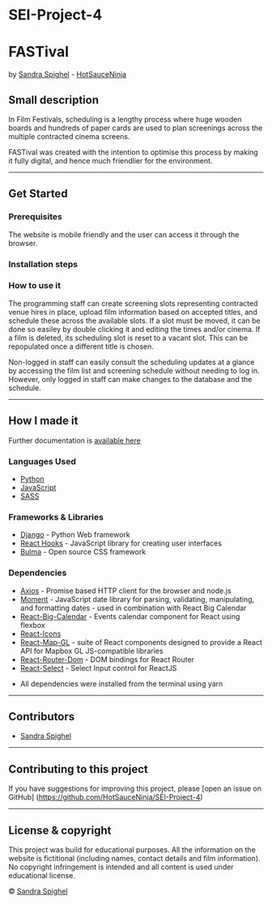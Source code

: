 # SEI-Project-4
# FASTival
by [Sandra Spighel](https://www.linkedin.com/in/sandraspighel/) - [HotSauceNinja](https://github.com/HotSauceNinja)

## Small description
In Film Festivals, scheduling is a lengthy process where huge wooden boards and hundreds of paper cards are used to plan screenings across the multiple contracted cinema screens. 

FASTival was created with the intention to optimise this process by making it fully digital, and hence much friendlier for the environment.

---
## Get Started
### Prerequisites
The website is mobile friendly and the user can access it through the browser. 

### Installation steps
### How to use it
The programming staff can create screening slots representing contracted venue hires in place, upload film information based on accepted titles, and schedule these across the available slots. If a slot must be moved, it can be done so easiley by double clicking it and editing the times and/or cinema. If a film is deleted, its scheduling slot is reset to a vacant slot. This can be repopulated once a different title is chosen.

Non-logged in staff can easily consult the scheduling updates at a glance by accessing the film list and screening schedule without needing to log in. However, only logged in staff can make changes to the database and the schedule.

---
## How I made it
Further documentation is [available here](https://docs.google.com/document/d/1d4Fy95T7abMTXSo2sN6QJFxId9cTZP9_UTMGY7qJb94/edit?usp=sharing)
### Languages Used
- [Python](https://www.python.org/)
- [JavaScript](https://www.javascript.com/)
- [SASS](https://sass-lang.com/)

### Frameworks & Libraries
- [Django](https://www.djangoproject.com/) - Python Web framework 
- [React Hooks](https://reactjs.org/docs/hooks-intro.html) - JavaScript library for creating user interfaces
- [Bulma](https://bulma.io/) - Open source CSS framework
### Dependencies
- [Axios](https://github.com/axios/axios) - Promise based HTTP client for the browser and node.js
- [Moment](https://momentjs.com/) - JavaScript date library for parsing, validating, manipulating, and formatting dates - used in combination with React Big Calendar
- [React-Big-Calendar](https://jquense.github.io/react-big-calendar/examples/index.html) - Events calendar component for React using flexbox
- [React-Icons](https://react-icons.github.io/react-icons/)
- [React-Map-GL](https://docs.mapbox.com/mapbox-gl-js/api/) - suite of React components designed to provide a React API for Mapbox GL JS-compatible libraries
- [React-Router-Dom](https://reactrouter.com/) - DOM bindings for React Router
- [React-Select](https://react-select.com/home) - Select Input control for ReactJS


* All dependencies were installed from the terminal using yarn
---
## Contributors
* [Sandra Spighel](https://www.linkedin.com/in/sandraspighel/)
---
## Contributing to this project
If you have suggestions for improving this project, please [open an issue on GitHub] (https://github.com/HotSauceNinja/SEI-Project-4)

---
## License & copyright
This project was build for educational purposes. All the information on the website is fictitional (including names, contact details and film information). No copyright infringement is intended and all content is used under educational license. 

©️ [Sandra Spighel](https://www.linkedin.com/in/sandraspighel/)

